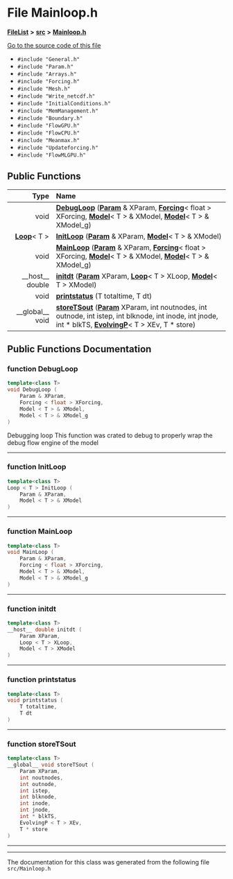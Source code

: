 

# File Mainloop.h



[**FileList**](files.md) **>** [**src**](dir_68267d1309a1af8e8297ef4c3efbcdba.md) **>** [**Mainloop.h**](Mainloop_8h.md)

[Go to the source code of this file](Mainloop_8h_source.md)



* `#include "General.h"`
* `#include "Param.h"`
* `#include "Arrays.h"`
* `#include "Forcing.h"`
* `#include "Mesh.h"`
* `#include "Write_netcdf.h"`
* `#include "InitialConditions.h"`
* `#include "MemManagement.h"`
* `#include "Boundary.h"`
* `#include "FlowGPU.h"`
* `#include "FlowCPU.h"`
* `#include "Meanmax.h"`
* `#include "Updateforcing.h"`
* `#include "FlowMLGPU.h"`





































## Public Functions

| Type | Name |
| ---: | :--- |
|  void | [**DebugLoop**](#function-debugloop) ([**Param**](classParam.md) & XParam, [**Forcing**](structForcing.md)&lt; float &gt; XForcing, [**Model**](structModel.md)&lt; T &gt; & XModel, [**Model**](structModel.md)&lt; T &gt; & XModel\_g) <br> |
|  [**Loop**](structLoop.md)&lt; T &gt; | [**InitLoop**](#function-initloop) ([**Param**](classParam.md) & XParam, [**Model**](structModel.md)&lt; T &gt; & XModel) <br> |
|  void | [**MainLoop**](#function-mainloop) ([**Param**](classParam.md) & XParam, [**Forcing**](structForcing.md)&lt; float &gt; XForcing, [**Model**](structModel.md)&lt; T &gt; & XModel, [**Model**](structModel.md)&lt; T &gt; & XModel\_g) <br> |
|  \_\_host\_\_ double | [**initdt**](#function-initdt) ([**Param**](classParam.md) XParam, [**Loop**](structLoop.md)&lt; T &gt; XLoop, [**Model**](structModel.md)&lt; T &gt; XModel) <br> |
|  void | [**printstatus**](#function-printstatus) (T totaltime, T dt) <br> |
|  \_\_global\_\_ void | [**storeTSout**](#function-storetsout) ([**Param**](classParam.md) XParam, int noutnodes, int outnode, int istep, int blknode, int inode, int jnode, int \* blkTS, [**EvolvingP**](structEvolvingP.md)&lt; T &gt; XEv, T \* store) <br> |




























## Public Functions Documentation




### function DebugLoop 

```C++
template<class T>
void DebugLoop (
    Param & XParam,
    Forcing < float > XForcing,
    Model < T > & XModel,
    Model < T > & XModel_g
) 
```



Debugging loop This function was crated to debug to properly wrap the debug flow engine of the model 


        

<hr>



### function InitLoop 

```C++
template<class T>
Loop < T > InitLoop (
    Param & XParam,
    Model < T > & XModel
) 
```




<hr>



### function MainLoop 

```C++
template<class T>
void MainLoop (
    Param & XParam,
    Forcing < float > XForcing,
    Model < T > & XModel,
    Model < T > & XModel_g
) 
```




<hr>



### function initdt 

```C++
template<class T>
__host__ double initdt (
    Param XParam,
    Loop < T > XLoop,
    Model < T > XModel
) 
```




<hr>



### function printstatus 

```C++
template<class T>
void printstatus (
    T totaltime,
    T dt
) 
```




<hr>



### function storeTSout 

```C++
template<class T>
__global__ void storeTSout (
    Param XParam,
    int noutnodes,
    int outnode,
    int istep,
    int blknode,
    int inode,
    int jnode,
    int * blkTS,
    EvolvingP < T > XEv,
    T * store
) 
```




<hr>

------------------------------
The documentation for this class was generated from the following file `src/Mainloop.h`

